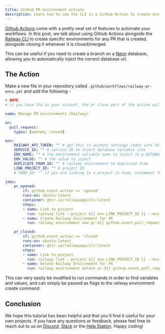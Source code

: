 ```yaml
---
title: GitHub PR environment actions
description: Learn how to use the CLI in a GitHub Action to create environments for PRs
---
```


[Github Actions](https://github.com/features/actions) come with a pretty neat set of features to automate your workflows. In this post, we talk about using Github Actions alongside the [Railway CLI](https://github.com/railwayapp/cli) to create specific environments for any PR that is created, alongside closing it whenever it is closed/merged.

This can be useful if you need to create a branch on a [Neon](https://neon.tech) database, allowing you to automatically inject the correct database url.


## The Action

Make a new file in your repository called `.github/workflows/railway-pr-envs.yml` and add the following -

```yaml
# NOTE
# if you have 2fa on your account, the pr close part of the action will hang (due to 2fa not being supported non-interactively)

name: Manage PR environments (Railway)

on:
  pull_request:
    types: [opened, closed]

env:
    RAILWAY_API_TOKEN: "" # get this in account settings (make sure this is NOT a project token)
    SERVICE_ID: "" # service ID to inject database variable into
    ENV_NAME: "" # the environment variable name to inject (e.g DATABASE_URL)
    ENV_VALUE: "" # the value to inject
    DUPLICATE_FROM_ID: "" # railway environment to duplicate from
    LINK_PROJECT_ID: "" # project ID
    # TEAM_ID: "" if you are linking to a project in team, uncomment this

jobs:
    pr_opened:
        if: github.event.action == 'opened'
        runs-on: ubuntu-latest
        container: ghcr.io/railwayapp/cli:latest
        steps:
        - name: Link to project
          run: railway link --project ${{ env.LINK_PROJECT_ID }} --environment ${{ env.DUPLICATE_FROM_ID }} # --team ${{ env.TEAM_ID }} # uncomment this if you are linking to a team project  
        - name: Create Railway Environment for PR
          run: railway environment new pr-${{ github.event.pull_request.number }} --copy ${{ env.DUPLICATE_FROM_ID }} --service-variable ${{ env.SERVICE_ID }} "${{ env.ENV_NAME }}=${{ env.ENV_VALUE }}"

    pr_closed:
        if: github.event.action == 'closed'
        runs-on: ubuntu-latest
        container: ghcr.io/railwayapp/cli:latest
        steps:
        - name: Link to project
          run: railway link --project ${{ env.LINK_PROJECT_ID }} --environment ${{ env.DUPLICATE_FROM_ID }} # --team ${{ env.TEAM_ID }} # uncomment this if you are linking to a team project       
        - name: Delete Railway Environment for PR
          run: railway environment delete pr-${{ github.event.pull_request.number }} || true
```

This can very easily be modified to run commands in order to find variables and values, and can simply be passed as flags to the railway environment create command.

## Conclusion

We hope this tutorial has been helpful and that you'll find it useful for your own projects. If you have any questions or feedback, please feel free to reach out to us on [Discord](https://discord.gg/railway), [Slack](/reference/support#slack) or the [Help Station](https://help.railway.com). Happy coding!